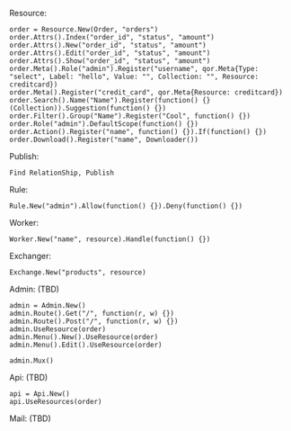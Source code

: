 Resource:

    order = Resource.New(Order, "orders")
    order.Attrs().Index("order_id", "status", "amount")
    order.Attrs().New("order_id", "status", "amount")
    order.Attrs().Edit("order_id", "status", "amount")
    order.Attrs().Show("order_id", "status", "amount")
    order.Meta().Role("admin").Register("username", qor.Meta{Type: "select", Label: "hello", Value: "", Collection: "", Resource: creditcard})
    order.Meta().Register("credit_card", qor.Meta{Resource: creditcard})
    order.Search().Name("Name").Register(function() {} (Collection)).Suggestion(function() {})
    order.Filter().Group("Name").Register("Cool", function() {})
    order.Role("admin").DefaultScope(function() {})
    order.Action().Register("name", function() {}).If(function() {})
    order.Download().Register("name", Downloader())

Publish:

    Find RelationShip, Publish

Rule:

    Rule.New("admin").Allow(function() {}).Deny(function() {})

Worker:

    Worker.New("name", resource).Handle(function() {})

Exchanger:

    Exchange.New("products", resource)

Admin: (TBD)

    admin = Admin.New()
    admin.Route().Get("/", function(r, w) {})
    admin.Route().Post("/", function(r, w) {})
    admin.UseResource(order)
    admin.Menu().New().UseResource(order)
    admin.Menu().Edit().UseResource(order)

    admin.Mux()

Api: (TBD)

    api = Api.New()
    api.UseResources(order)

Mail: (TBD)
